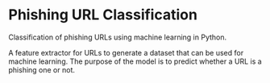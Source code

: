 # Phishing URL Classification
Classification of phishing URLs using machine learning in Python.  

A feature extractor for URLs to generate a dataset that can be used for machine learning. The purpose of the model is to predict whether a URL is a phishing one or not.
